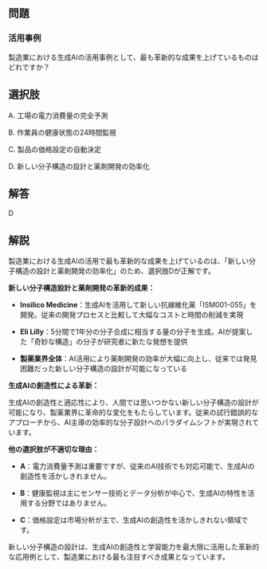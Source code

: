 ## 問題
### 活用事例
製造業における生成AIの活用事例として、最も革新的な成果を上げているものはどれですか？

## 選択肢
A. 工場の電力消費量の完全予測

B. 作業員の健康状態の24時間監視

C. 製品の価格設定の自動決定

D. 新しい分子構造の設計と薬剤開発の効率化

## 解答
D

## 解説
製造業における生成AIの活用で最も革新的な成果を上げているのは、「新しい分子構造の設計と薬剤開発の効率化」のため、選択肢Dが正解です。

**新しい分子構造設計と薬剤開発の革新的成果：**

- **Insilico Medicine**：生成AIを活用して新しい抗線維化薬「ISM001-055」を開発。従来の開発プロセスと比較して大幅なコストと時間の削減を実現

- **Eli Lilly**：5分間で1年分の分子合成に相当する量の分子を生成。AIが提案した「奇妙な構造」の分子が研究者に新たな発想を提供

- **製薬業界全体**：AI活用により薬剤開発の効率が大幅に向上し、従来では発見困難だった新しい分子構造の設計が可能になっている

**生成AIの創造性による革新：**

生成AIの創造性と適応性により、人間では思いつかない新しい分子構造の設計が可能になり、製薬業界に革命的な変化をもたらしています。従来の試行錯誤的なアプローチから、AI主導の効率的な分子設計へのパラダイムシフトが実現されています。

**他の選択肢が不適切な理由：**

- **A**：電力消費量予測は重要ですが、従来のAI技術でも対応可能で、生成AIの創造性を活かしきれません。

- **B**：健康監視は主にセンサー技術とデータ分析が中心で、生成AIの特性を活用する分野ではありません。

- **C**：価格設定は市場分析が主で、生成AIの創造性を活かしきれない領域です。

新しい分子構造の設計は、生成AIの創造性と学習能力を最大限に活用した革新的な応用例として、製造業における最も注目すべき成果となっています。 